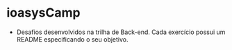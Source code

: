 # ioasysCamp

- Desafios desenvolvidos na trilha de Back-end. Cada exercício possui um README especificando o seu objetivo. 

